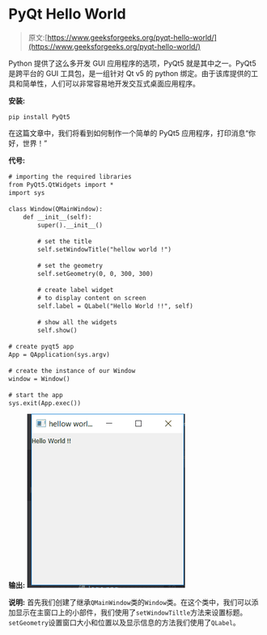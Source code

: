 # PyQt Hello World

> 原文:[https://www.geeksforgeeks.org/pyqt-hello-world/](https://www.geeksforgeeks.org/pyqt-hello-world/)

Python 提供了这么多开发 GUI 应用程序的选项，PyQt5 就是其中之一。PyQt5 是跨平台的 GUI 工具包，是一组针对 Qt v5 的 python 绑定。由于该库提供的工具和简单性，人们可以非常容易地开发交互式桌面应用程序。

**安装:**

```
pip install PyQt5
```

在这篇文章中，我们将看到如何制作一个简单的 PyQt5 应用程序，打印消息“你好，世界！”

**代号:**

```
# importing the required libraries
from PyQt5.QtWidgets import * 
import sys

class Window(QMainWindow):
    def __init__(self):
        super().__init__()

        # set the title
        self.setWindowTitle("hellow world !")

        # set the geometry
        self.setGeometry(0, 0, 300, 300)

        # create label widget
        # to display content on screen
        self.label = QLabel("Hello World !!", self)

        # show all the widgets
        self.show()

# create pyqt5 app
App = QApplication(sys.argv)

# create the instance of our Window
window = Window()

# start the app
sys.exit(App.exec())
```

**输出:**
![pyqt-hello-world](img/689e3c7e2ef9001604ba6e895d7a0aba.png)

**说明:**
首先我们创建了继承`QMainWindow`类的`Window`类。在这个类中，我们可以添加显示在主窗口上的小部件，我们使用了`setWindowTiltle`方法来设置标题。`setGeometry`设置窗口大小和位置以及显示信息的方法我们使用了`QLabel`。